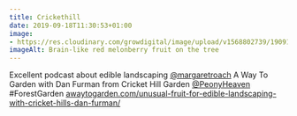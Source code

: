 ```yaml
---
title: Crickethill
date: 2019-09-18T11:30:53+01:00
image: 
- https://res.cloudinary.com/growdigital/image/upload/v1568802739/190918-melonberry.jpg
imageAlt: Brain-like red melonberry fruit on the tree
---
```


Excellent podcast about edible landscaping [@margaretroach](https://mobile.twitter.com/margaretroach) A Way To Garden with Dan Furman from Cricket Hill Garden [@PeonyHeaven](https://mobile.twitter.com/PeonyHeaven) #ForestGarden [awaytogarden.com/unusual-fruit-for-edible-landscaping-with-cricket-hills-dan-furman/](https://awaytogarden.com/unusual-fruit-for-edible-landscaping-with-cricket-hills-dan-furman/)
